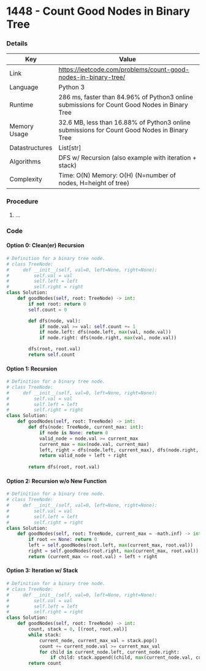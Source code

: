 # 1448 - Count Good Nodes in Binary Tree

### Details

| Key | Value |
| --- | ----- |
| Link | https://leetcode.com/problems/count-good-nodes-in-binary-tree/
| Language | Python 3
| Runtime | 286 ms, faster than 84.96% of Python3 online submissions for Count Good Nodes in Binary Tree
| Memory Usage | 32.6 MB, less than 16.88% of Python3 online submissions for Count Good Nodes in Binary Tree
| Datastructures | List[str]
| Algorithms | DFS w/ Recursion (also example with iteration + stack)
| Complexity | Time: O(N) Memory: O(H) (N=number of nodes, H=height of tree)

### Procedure

1. ...

### Code

#### Option 0: Clean(er) Recursion

```python
# Definition for a binary tree node.
# class TreeNode:
#     def __init__(self, val=0, left=None, right=None):
#         self.val = val
#         self.left = left
#         self.right = right
class Solution:
    def goodNodes(self, root: TreeNode) -> int:
        if not root: return 0
        self.count = 0

        def dfs(node, val):
            if node.val >= val: self.count += 1
            if node.left: dfs(node.left, max(val, node.val))
            if node.right: dfs(node.right, max(val, node.val))

        dfs(root, root.val)
        return self.count
```

#### Option 1: Recursion

```python
# Definition for a binary tree node.
# class TreeNode:
#     def __init__(self, val=0, left=None, right=None):
#         self.val = val
#         self.left = left
#         self.right = right
class Solution:
    def goodNodes(self, root: TreeNode) -> int:
        def dfs(node: TreeNode, current_max: int):
            if node is None: return 0
            valid_node = node.val >= current_max
            current_max = max(node.val, current_max)
            left, right = dfs(node.left, current_max), dfs(node.right, current_max)
            return valid_node + left + right
        
        return dfs(root, root.val)
```

#### Option 2: Recursion w/o New Function

```python
# Definition for a binary tree node.
# class TreeNode:
#     def __init__(self, val=0, left=None, right=None):
#         self.val = val
#         self.left = left
#         self.right = right
class Solution:
    def goodNodes(self, root: TreeNode, current_max = -math.inf) -> int:
        if root == None: return 0
        left = self.goodNodes(root.left, max(current_max, root.val))
        right = self.goodNodes(root.right, max(current_max, root.val))
        return (current_max <= root.val) + left + right
```

#### Option 3: Iteration w/ Stack

```python
# Definition for a binary tree node.
# class TreeNode:
#     def __init__(self, val=0, left=None, right=None):
#         self.val = val
#         self.left = left
#         self.right = right
class Solution:
    def goodNodes(self, root: TreeNode) -> int:
        count, stack = 0, [(root, root.val)]
        while stack:
            current_node, current_max_val = stack.pop()
            count += current_node.val >= current_max_val
            for child in current_node.left, current_node.right:
                if child: stack.append((child, max(current_node.val, current_max_val)))
        return count
```
